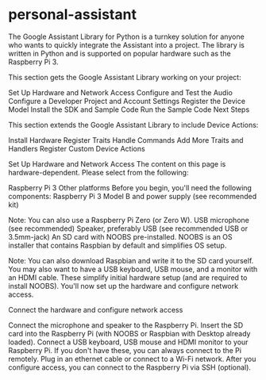 # personal-assistant


The Google Assistant Library for Python is a turnkey solution for anyone who wants to quickly integrate the Assistant into a project. The library is written in Python and is supported on popular hardware such as the Raspberry Pi 3.



This section gets the Google Assistant Library working on your project:

Set Up Hardware and Network Access
Configure and Test the Audio
Configure a Developer Project and Account Settings
Register the Device Model
Install the SDK and Sample Code
Run the Sample Code
Next Steps



This section extends the Google Assistant Library to include Device Actions:

Install Hardware
Register Traits
Handle Commands
Add More Traits and Handlers
Register Custom Device Actions

Set Up Hardware and Network Access
The content on this page is hardware-dependent. Please select from the following:

Raspberry Pi 3  Other platforms
Before you begin, you'll need the following components:
Raspberry Pi 3 Model B and power supply (see recommended kit)

Note: You can also use a Raspberry Pi Zero (or Zero W).
USB microphone (see recommended)
Speaker, preferably USB (see recommended USB or 3.5mm-jack)
An SD card with NOOBS pre-installed. NOOBS is an OS installer that contains Raspbian by default and simplifies OS setup.

Note: You can also download Raspbian and write it to the SD card yourself.
You may also want to have a USB keyboard, USB mouse, and a monitor with an HDMI cable. These simplify initial hardware setup (and are required to install NOOBS).
You'll now set up the hardware and configure network access.

Connect the hardware and configure network access

Connect the microphone and speaker to the Raspberry Pi.
Insert the SD card into the Raspberry Pi (with NOOBS or Raspbian with Desktop already loaded).
Connect a USB keyboard, USB mouse and HDMI monitor to your Raspberry Pi. If you don't have these, you can always connect to the Pi remotely.
Plug in an ethernet cable or connect to a Wi-Fi network.
After you configure access, you can connect to the Raspberry Pi via SSH (optional).

